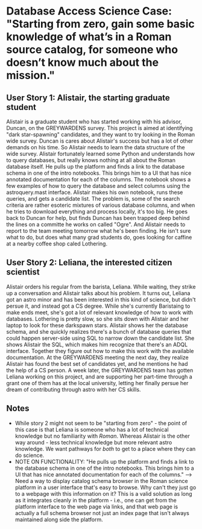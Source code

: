 # Database Access Science Case: "Starting from zero, gain some basic knowledge of what’s in a Roman source catalog, for someone who doesn’t know much about the mission."

## User Story 1: Alistair, the starting graduate student

Alistair is a graduate student who has started working with his advisor, Duncan, on the GREYWARDENS survey. This project is aimed at identifying "dark star-spawning" candidates, and they want to try looking in the Roman wide survey.  Duncan is cares about Alistair's success but has a lot of other demands on his time.  So Alistair needs to learn the data structure of the wide survey. Alistair fortunately learned some Python and understands how to query databases, but really knows nothing at all about the Roman database itself. He pulls up the platform and finds a link to the database schema in one of the intro notebooks.  This brings him to a UI that has nice annotated documentation for each of the columns.  The notebook shows a few examples of how to query the database and select columns using the astroquery.mast interface.  Alistair makes his own notebook, runs these queries, and gets a candidate list. The problem is, some of the search criteria are rather esoteric mixtures of various database columns, and when he tries to download everything and process locally, it's too big.  He goes back to Duncan for  help, but finds Duncan has been trapped deep behind the lines on a committe he works on called "Ogre".  And Alistair needs to report to the team meeting tomorrow what he's been finding. He isn't sure what to do, but does what many grad students do, goes looking for caffine at a nearby coffee shop caled Lothering.

## User Story 2: Leliana, the interested citizen scientist

Alistair orders his regular from the barista, Leliana. While waiting, they strike up a conversation and Alistair talks about his problem.  It turns out, Leliana got an astro minor and has been interested in this kind of science, but didn't persue it, and instead got a CS degree. While she's currently Baristaing to make ends meet, she's got a lot of relevant knowledge of how to work with databases. Lothering is pretty slow, so she sits down with Alistair and her laptop to look for these darkspawn stars.  Alistair shows her the database schema, and she quickly realizes there's a bunch of database queries that could happen server-side using SQL to narrow down the candidate list. She shows Alistair the SQL, which makes him recognize that there's an ADQL interface.  Together they figure out how to make this work with the available documentation.  At the GREYWARDENS meeting the next day, they realize Alistair has found the best set of candidates yet, and he mentions he had the help of a CS person. A week later, the GREYWARDENS team has gotten Leliana working on this project, and are supporting her part-time through a grant one of them has at the local university, letting her finally persue her dream of contributing through astro with her CS skills.


## Notes
* While story 2 might not seem to be "starting from zero" - the point of this case is that Leliana is someone who has a lot of technical knowledge but no familiarity with *Roman*.  Whereas Alistair is the other way around - less technical knowledge but more relevant astro knowledge.  We want pathways for *both* to get to a place where they can do science.
* NOTE ON FUNCTIONALITY: "He pulls up the platform and finds a link to the database schema in one of the intro notebooks. This brings him to a UI that has nice annotated documentation for each of the columns." --> Need a way to display catalog schema browser in the Roman science platform in a user interface that's easy to browse.  Why can't they just go to a webpage with this information on it? This is a valid solution as long as it integrates cleanly in the platform - i.e., one can get from the  platform interface to the web page via links, and that web page is actually a full schema browser not just an index page that isn't always maintained along side the platform.
